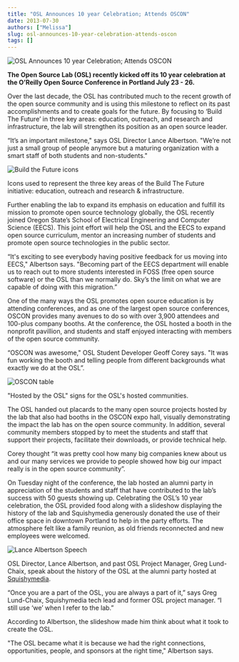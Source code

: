 ```yaml
---
title: "OSL Announces 10 year Celebration; Attends OSCON"
date: 2013-07-30
authors: ["Melissa"]
slug: osl-announces-10-year-celebration-attends-oscon
tags: []
---
```


![OSL Announces 10 year Celebration; Attends OSCON](/images/osl-announces-10.jpg#blog)

**The Open Source Lab (OSL) recently kicked off its 10 year celebration at the O’Reilly Open Source Conference in
Portland July 23 - 26.**

Over the last decade, the OSL has contributed much to the recent growth of the open source community and is using this
milestone to reflect on its past accomplishments and to create goals for the future. By focusing to ‘Build The Future’
in three key areas: education, outreach, and research and infrastructure, the lab will strengthen its position as an
open source leader.

“It’s an important milestone," says OSL Director Lance Albertson. "We’re not just a small group of people anymore but a
maturing organization with a smart staff of both students and non-students."

![Build the Future icons](/images/buildthefuture-icons_0.gif#center)

Icons used to represent the three key areas of the Build The Future initiative: education, outreach and research &
infrastructure.

Further enabling the lab to expand its emphasis on education and fulfill its mission to promote open source technology
globally, the OSL recently joined Oregon State’s School of Electrical Engineering and Computer Science (EECS). This
joint effort will help the OSL and the EECS to expand open source curriculum, mentor an increasing number of students
and promote open source technologies in the public sector.

“It's exciting to see everybody having positive feedback for us moving into EECS," Albertson says. "Becoming part of the
EECS department will enable us to reach out to more students interested in FOSS (free open source software) or the OSL
than we normally do. Sky’s the limit on what we are capable of doing with this migration.”

One of the many ways the OSL promotes open source education is by attending conferences, and as one of the largest open
source conferences, OSCON provides many avenues to do so with over 3,900 attendees and 100-plus company booths. At the
conference, the OSL hosted a booth in the nonprofit pavillion, and students and staff enjoyed interacting with members
of the open source community.

“OSCON was awesome," OSL Student Developer Geoff Corey says. "It was fun working the booth and telling people from
different backgrounds what exactly we do at the OSL”.

![OSCON table](/images/oscontable2.jpg#center)

"Hosted by the OSL" signs for the OSL's hosted communities.

The OSL handed out placards to the many open source projects hosted by the lab that also had booths in the OSCON expo
hall, visually demonstrating the impact the lab has on the open source community. In addition, several community members
stopped by to meet the students and staff that support their projects, facilitate their downloads, or provide technical
help.

Corey thought “it was pretty cool how many big companies knew about us and our many services we provide to people showed
how big our impact really is in the open source community”.

On Tuesday night of the conference, the lab hosted an alumni party in appreciation of the students and staff that have
contributed to the lab’s success with 50 guests showing up. Celebrating the OSL’s 10 year celebration, the OSL provided
food along with a slideshow displaying the history of the lab and Squishymedia generously donated the use of their
office space in downtown Portland to help in the party efforts. The atmosphere felt like a family reunion, as old
friends reconnected and new employees were welcomed.

![Lance Albertson Speech](/images/historyspeach.jpg#center)

OSL Director, Lance Albertson, and past OSL Project Manager, Greg Lund-Chaix, speak about the history of the OSL at the
alumni party hosted at [Squishymedia](http://squishymedia.com/).

“Once you are a part of the OSL, you are always a part of it,” says Greg Lund-Chaix, Squishymedia tech lead and former
OSL project manager. “I still use ‘we’ when I refer to the lab.”

According to Albertson, the slideshow made him think about what it took to create the OSL.

"The OSL became what it is because we had the right connections, opportunities, people, and sponsors at the right time,"
Albertson says.
